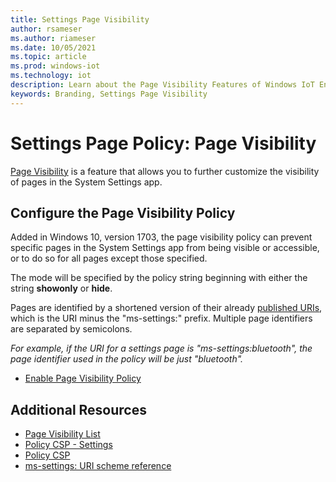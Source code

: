 ```yaml
---
title: Settings Page Visibility
author: rsameser
ms.author: riameser
ms.date: 10/05/2021
ms.topic: article
ms.prod: windows-iot
ms.technology: iot
description: Learn about the Page Visibility Features of Windows IoT Enterprise.
keywords: Branding, Settings Page Visibility
---
```


# Settings Page Policy: Page Visibility
[Page Visibility](/windows/client-management/mdm/policy-csp-settings#settings-pagevisibilitylist) is a feature that allows you to further customize the visibility of pages in the System Settings app.

## Configure the Page Visibility Policy
Added in Windows 10, version 1703, the page visibility policy can prevent specific pages in the System Settings app from being visible or accessible, or to do so for all pages except those specified.

The mode will be specified by the policy string beginning with either the string **showonly** or **hide**.

Pages are identified by a shortened version of their already [published URIs](/windows/uwp/launch-resume/launch-settings-app#ms-settings-uri-scheme-reference), which is the URI minus the "ms-settings:" prefix. Multiple page identifiers are separated by semicolons.

*For example, if the URI for a settings page is "ms-settings:bluetooth", the page identifier used in the policy will be just "bluetooth".*  

* [Enable Page Visibility Policy](/windows/client-management/mdm/policy-csp-settings#settings-pagevisibilitylist)


## Additional Resources
* [Page Visibility List](/windows/client-management/mdm/policy-csp-settings#settings-pagevisibilitylist)
* [Policy CSP - Settings](/windows/client-management/mdm/policy-csp-settings)
* [Policy CSP](/windows/client-management/mdm/policy-configuration-service-provider)
* [ms-settings: URI scheme reference](/windows/uwp/launch-resume/launch-settings-app#ms-settings-uri-scheme-reference)
